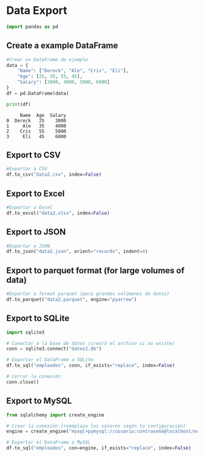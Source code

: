 # Data Export


```python
import pandas as pd
```

## Create a example DataFrame


```python
#Crear un DataFrame de ejemplo
data = {
    "Name": ["Dereck", "Ale", "Cris", "Eli"],
    "Age": [25, 35, 55, 45],
    "Salary": [3000, 4000, 5000, 6000]
}
df = pd.DataFrame(data)

print(df)
```

         Name  Age  Salary
    0  Dereck   25    3000
    1     Ale   35    4000
    2    Cris   55    5000
    3     Eli   45    6000
    

## Export to CSV


```python
#Exportar a CSV
df.to_csv("data2.csv", index=False)
```

## Export to Excel


```python
#Exportar a Excel
df.to_excel("data2.xlsx", index=False)
```

## Export to JSON


```python
#Exportar a JSON
df.to_json("data2.json", orient="records", indent=4)
```

## Export to parquet format (for large volumes of data)


```python
#Exportar a format parquet (para grandes volúmenes de datos)
df.to_parquet("data2.parquet", engine="pyarrow")
```

## Export to SQLite


```python
import sqlite3

# Conectar a la base de datos (creará el archivo si no existe)
conn = sqlite3.connect("datos2.db")

# Exportar el DataFrame a SQLite
df.to_sql("empleados", conn, if_exists="replace", index=False)

# Cerrar la conexión
conn.close()
```

## Export to MySQL


```python
from sqlalchemy import create_engine

# Crear la conexión (reemplaza los valores según tu configuración)
engine = create_engine("mysql+pymysql://usuario:contraseña@localhost/nombre_base_datos")

# Exportar el DataFrame a MySQL
df.to_sql("empleados", con=engine, if_exists="replace", index=False)
```
